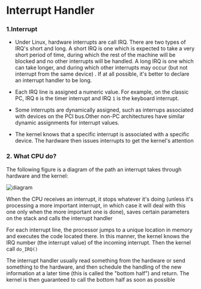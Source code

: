 # Interrupt Handler

### 1.Interrupt

* Under Linux, hardware interrupts are call IRQ. There are two types of IRQ's short and long.
A short IRQ is one which is expected to take a very short period of time, during which the rest
of the machine will be blocked and no other interrupts will be handled. A long IRQ is one which
can take longer, and during which other interrupts may occur (but not interrupt from the same device)
. If at all possible, it's better to declare an interrupt handler to be long.

* Each IRQ line is assigned a numeric value. For example, on the classic PC, IRQ `0` is the
timer interrupt and IRQ `1` is the keyboard interrupt. 

* Some interrupts are dynamically assigned, such as interrups associated with devices on the
PCI bus.Other non-PC architectures have similar dynamic assignments for interrupt values.

* The kernel knows that a specific interrupt is associated with a specific device. The hardware
then issues interrupts to get the kernel's attention

### 2. What CPU do?

The following figure is a diagram of the path an interrupt takes through hardware and the kernel:

![diagram](https://www.google.com/url?sa=i&rct=j&q=&esrc=s&source=imgres&cd=&cad=rja&uact=8&ved=0ahUKEwjzktvD7KvWAhXIPiYKHepqBcEQjRwIBw&url=https%3A%2F%2Fnotes.shichao.io%2Flkd%2Fch7%2F&psig=AFQjCNEMfFbri77l00UVw_JrJmhq6Z8I7w&ust=1505724908321754)

When the CPU receives an interrupt, it stops whatever it's doing (unless it's processing a
more important interrupt, in which case it will deal with this one only when the more 
important one is done), saves certain parameters on the stack and calls the interrupt handler

For each interrupt line, the processor jumps to a unique location in memory 
and executes the code located there. In this manner, the kernel knows the IRQ number
(the interrupt value) of the incoming interrupt. Then the kernel call `do_IRQ()`

The interrupt handler usually read something from the hardware or send something to
the hardware, and then schedule the handling of the new information at a later time
(this is called the "bottom half") and return. The kernel is then guaranteed to
call the bottom half as soon as possible
